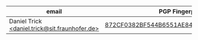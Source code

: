 | email                                                                                        | PGP Fingerprint                                                                                                                     |
| -------------------------------------------------------------------------------------------- | ----------------------------------------------------------------------------------------------------------------------------------- |
| Daniel Trick [&lt;daniel.trick@sit.fraunhofer.de&gt;](mailto:daniel.trick@sit.fraunhofer.de) | [872CF0382BF544B6551AE84E2990B15C666AD009](https://keys.openpgp.org/vks/v1/by-fingerprint/872CF0382BF544B6551AE84E2990B15C666AD009) |
